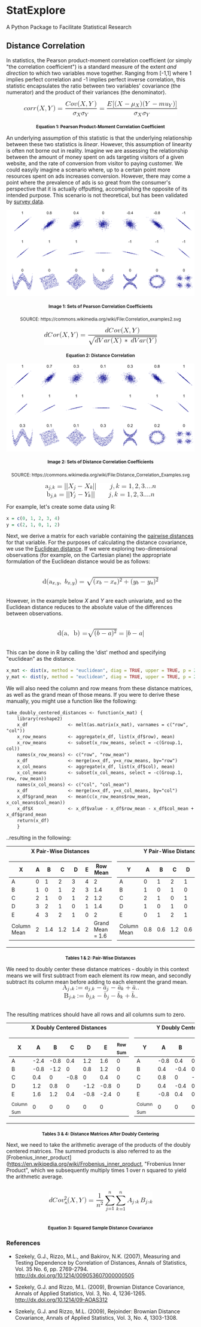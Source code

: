 # StatExplore
A Python Package to Facilitate Statistical Research

## Distance Correlation
In statistics, the Pearson product-moment correlation coefficient (or simply "the correlation coefficient") is a standard measure of the extent *and direction* to which two variables move together. Ranging from [-1,1] where 1 implies perfect correlation and -1 implies perfect inverse correlation, this statistic encapsulates the ratio between two variables' covariance (the numerator) and the product of their variances (the denominator).

<div align="center">
<img 
src="https://github.com/b-knight/StatExplore/blob/master/images/Pearsons_Correlation_Coefficient.gif?sanitize=true", 
align="middle",
alt="Pearson Product-Moment Correlation Coefficient">
</div>
<p align="center"><sub><b>Equation 1: Pearson Product-Moment Correlation Coefficient</sub></b></p>

An underlying assumption of this statistic is that the underlying relationship between these two statistics is *linear*. However, this assumption of linearity is often not borne out in reality. Imagine we are assessing the relationship between the amount of money spent on ads targeting visitors of a given website, and the rate of conversion from visitor to paying customer. We could easyily imagine a scenario where, up to a certain point more resources spent on ads increases conversion. However, there may come a point where the prevalence of ads is so great from the consumer's perspective that it is actually offputting, accomplishing the opposite of its intended purpose. This scenario is not theoretical, but has been validated by [survey data](https://www.cmswire.com/cms/customer-experience/too-much-online-advertising-may-turn-consumers-off-survey-finds-014707.php, "Too Much Online Advertising May Turn Consumers Off, Survey Finds"). 





<div align="center">
<img 
src="https://github.com/b-knight/StatExplore/blob/master/images/Correlation_Examples.png?sanitize=true", 
align="middle",
alt="Sets of Pearson Correlation Coefficients">
</div>
<p align="center"><sub><b>Image 1: Sets of Pearson Correlation Coefficients </b></sub></p>
<p align="center"><sub> SOURCE: https://commons.wikimedia.org/wiki/File:Correlation_examples2.svg </sub></p>


<div align="center">
<img 
src="https://github.com/b-knight/StatExplore/blob/master/images/Distance_Correlation.gif?sanitize=true", 
align="middle",
alt="Pearson Product-Moment Correlation Coefficien">
</div>
<p align="center"><sub><b>Equation 2: Distance Correlation</sub></b></p>



<div align="center">
<img src="https://github.com/b-knight/StatExplore/blob/master/images/Distance_Correlation_Examples.png?sanitize=true",
align="middle", 
alt="Sets of Distance Correlation Coefficients">
</div>
<p align="center"><sub><b>Image 2: Sets of Distance Correlation Coefficients</b></sub></p>
<p align="center"><sub> SOURCE: https://commons.wikimedia.org/wiki/File:Distance_Correlation_Examples.svg</sub></p>






<div align="center">
<img src="https://github.com/b-knight/StatExplore/blob/master/images/Pairwise_Distances.gif?sanitize=true",
align="middle", 
alt="Pairwise Distances">
</div>


For example, let's create some data using R:

```R
x = c(0, 1, 2, 3, 4) 
y = c(2, 1, 0, 1, 2) 
```

Next, we derive a matrix for each variable containing the [pairwise distances](https://en.wikipedia.org/wiki/Distance_matrix "Wikipedia: Pairwise Distances") for that variable. For the purposes of calculating the distance covariance, we use the [Euclidean distance](https://en.wikipedia.org/wiki/Euclidean_distance "Wikipedia: Euclidean Distance"). If we were exploring two-dimensional observations (for example, on the Cartesian plane) the appropriate formulation of the Euclidean distance would be as follows: 

<br>
<div align="center">
<img src="https://github.com/b-knight/StatExplore/blob/master/images/Two_Dimensional_Euclidean_Distance.gif?sanitize=true",
align="middle", 
alt="Euclidean Distance: Two Dimensions">
</div>
<br>

However, in the example below *X* and *Y* are each univariate, and so the Euclidean distance reduces to the absolute value of the differences between observations. 

<br>
<div align="center">
<img src="https://github.com/b-knight/StatExplore/blob/master/images/Unidimensional_Euclidean_Distance.gif?sanitize=true",
align="middle", 
alt="Euclidean Distance: Unidimensional">
</div>
<br>

This can be done in R by calling the 'dist' method and specifying "euclidean" as the distance.
```R
x_mat <- dist(x, method = "euclidean", diag = TRUE, upper = TRUE, p = 2)
y_mat <- dist(y, method = "euclidean", diag = TRUE, upper = TRUE, p = 2)
```
We will also need the column and row means from these distance matrices, as well as the grand mean of those means. If you were to derive these manually, you might use a function like the following:
```
take_doubly_centered_distances <- function(x_mat) {
    library(reshape2)
    x_df               <- melt(as.matrix(x_mat), varnames = c("row", "col")) 
    x_row_means        <- aggregate(x_df, list(x_df$row), mean)
    x_row_means        <- subset(x_row_means, select = -c(Group.1, col))
    names(x_row_means) <- c("row", "row_mean")
    x_df               <- merge(x=x_df, y=x_row_means, by="row")
    x_col_means        <- aggregate(x_df, list(x_df$col), mean)
    x_col_means        <- subset(x_col_means, select = -c(Group.1, row, row_mean))
    names(x_col_means) <- c("col", "col_mean")
    x_df               <- merge(x=x_df, y=x_col_means, by="col")
    x_df$grand_mean    <- mean(c(x_row_means$row_mean, x_col_means$col_mean)) 
    x_df$X             <- x_df$value - x_df$row_mean - x_df$col_mean + x_df$grand_mean 
    return(x_df)
    }
```
..resulting in the following:
<table>
<tr><th> X Pair-Wise Distances </th><th> Y Pair-Wise Distances </th></tr>

<tr><td>

| X               | A  | B  | C  | D  | E  | Row<br>Mean         |
| --              | -- | -- | -- | -- | -- | ------------------- |
| A               | 0  | 1  | 2  | 3  | 4  | 2                   |
| B               | 1  | 0  | 1  | 2  | 3  | 1.4                 |
| C               | 2  | 1  | 0  | 1  | 2  | 1.2                 |
| D               | 3  | 2  | 1  | 0  | 1  | 1.4                 |
| E               | 4  | 3  | 2  | 1  | 0  | 2                   |
| Column<br>Mean  | 2  | 1.4|1.2 |1.4 | 2  | Grand<br>Mean = 1.6 |

</td><td>

| Y               | A    | B   | C  | D  | E   | Row<br>Mean          |
| --              | --   | --  | -- | -- | --  | -------------------- |
| A               | 0    | 1   | 2  | 1  | 0   | 0.8                  |
| B               | 1    | 0   | 1  | 0  | 1   | 0.6                  |
| C               | 2    | 1   | 0  | 1  | 2   | 1.2                  |
| D               | 1    | 0   | 1  | 0  | 1   | 0.6                  |
| E               | 0    | 1   | 2  | 1  | 0   | 0.8                  |
| Column<br>Mean  | 0.8  | 0.6 |1.2 |0.6 | 0.8 | Grand<br>Mean = 0.8  |

</td></tr> </table>
<p align="center"><sub><b>Tables 1 & 2: Pair-Wise Distances</b></sub></p>
We need to doubly center these distance matrices - doubly in this context means we will first subtract from each element its row mean, and secondly subtract its column mean before adding to each element the grand mean. 

<br>
<div align="center">
<img 
src="https://github.com/b-knight/StatExplore/blob/master/images/Doubly_Centered_Distances.gif?sanitize=true", 
align="middle",
alt="Doubly Centered Distances">
</div>
<br>

The resulting matrices should have all rows and all columns sum to zero.

<table>
<tr><th> X Doubly Centered Distances </th><th> Y Doubly Centered Distances </th></tr>

<tr><td>

| X                        | A    | B    | C    | D    | E    | <sub>Row<br>Sum</sub>   |
| ------------------------ | ---- | ---- | ---- | ---- | ---  | ----------------------- |
| A                        | -2.4 | -0.8 | 0.4  | 1.2  | 1.6  | 0                       |
| B                        | -0.8 | -1.2 | 0    | 0.8  | 1.2  | 0                       |
| C                        | 0.4  | 0    | -0.8 | 0    | 0.4  | 0                       |
| D                        | 1.2  | 0.8  | 0    | -1.2 | -0.8 | 0                       |
| E                        | 1.6  | 1.2  | 0.4  | -0.8 | -2.4 | 0                       |
| <sub>Column<br>Sum</sub> | 0    | 0    | 0    | 0    | 0    |                         |

</td><td>

| Y                        | A    | B    | C    | D    | E    | <sub>Row<br>Sum</sub>  |
| ------------------------ | ---- | ---- | ---- | ---- | ---- | ---------------------- |
| A                        | -0.8 | 0.4  | 0.8  | 0.4  | -0.8 | 0                      |
| B                        | 0.4  | -0.4 | 0    | -0.4 | 0.4  | 0                      |
| C                        | 0.8  | 0    | -1.6 | 0    | 0.8  | 0                      |
| D                        | 0.4  | -0.4 | 0    | -0.4 | 0.4  | 0                      |
| E                        | -0.8 | 0.4  | 0.8  | 0.4  | -0.8 | 0                      |
| <sub>Column<br>Sum</sub> | 0    | 0    | 0    | 0    | 0    |                        |

</td></tr> </table>
<p align="center"><sub><b>Tables 3 & 4: Distance Matrices After Doubly Centering</b></sub></p>

Next, we need to take the arithmetic average of the products of the doubly centered matrices. The summed products is also referred to as the [Frobenius_inner_product](https://en.wikipedia.org/wiki/Frobenius_inner_product, "Frobenius Inner Product", which we subsequently multiply times 1 over n squared to yield the arithmetic average.

<br>
<div align="center">
<img 
src="https://github.com/b-knight/StatExplore/blob/master/images/Squared_Sample_Distance_Covariance.gif?sanitize=true", 
align="middle",
alt="Squared Sample Distance Covariance">
</div>
<br>
<p align="center"><sub><b>Equation 3: Squared Sample Distance Covariance</sub></b></p>

### References
* Szekely, G.J., Rizzo, M.L., and Bakirov, N.K. (2007), Measuring and Testing Dependence by Correlation of Distances, Annals of Statistics, Vol. 35 No. 6, pp. 2769-2794. http://dx.doi.org/10.1214/009053607000000505

* Szekely, G.J. and Rizzo, M.L. (2009), Brownian Distance Covariance, Annals of Applied Statistics, Vol. 3, No. 4, 1236-1265. http://dx.doi.org/10.1214/09-AOAS312

* Szekely, G.J. and Rizzo, M.L. (2009), Rejoinder: Brownian Distance Covariance, Annals of Applied Statistics, Vol. 3, No. 4, 1303-1308.
